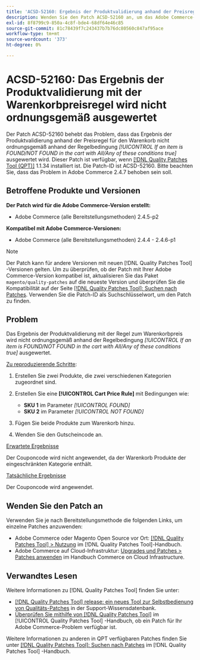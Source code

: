 ```yaml
---
title: 'ACSD-52160: Ergebnis der Produktvalidierung anhand der Preisregel für den Warenkorb'
description: Wenden Sie den Patch ACSD-52160 an, um das Adobe Commerce-Problem zu beheben, bei dem das Ergebnis der Produktvalidierung anhand der Preisregel für den Warenkorb nicht ordnungsgemäß anhand der Regelbedingung *[!UICONTROL If an item is FOUND/NOT FOUND in the cart with All/Any of these conditions true]* bewertet wird.
exl-id: 8f8799c9-850a-4c8f-bde4-68df64e46c85
source-git-commit: 81c78439f7c243437b7b76dc80560c847af95ace
workflow-type: tm+mt
source-wordcount: '373'
ht-degree: 0%

---
```


# ACSD-52160: Das Ergebnis der Produktvalidierung mit der Warenkorbpreisregel wird nicht ordnungsgemäß ausgewertet

Der Patch ACSD-52160 behebt das Problem, dass das Ergebnis der Produktvalidierung anhand der Preisregel für den Warenkorb nicht ordnungsgemäß anhand der Regelbedingung *[!UICONTROL If an item is FOUND/NOT FOUND in the cart with All/Any of these conditions true]* ausgewertet wird. Dieser Patch ist verfügbar, wenn [[!DNL Quality Patches Tool (QPT)]](https://experienceleague.adobe.com/en/docs/commerce-knowledge-base/kb/announcements/commerce-announcements/magento-quality-patches-released-new-tool-to-self-serve-quality-patches) 1.1.34 installiert ist. Die Patch-ID ist ACSD-52160. Bitte beachten Sie, dass das Problem in Adobe Commerce 2.4.7 behoben sein soll.

## Betroffene Produkte und Versionen

**Der Patch wird für die Adobe Commerce-Version erstellt:**

* Adobe Commerce (alle Bereitstellungsmethoden) 2.4.5-p2

**Kompatibel mit Adobe Commerce-Versionen:**

* Adobe Commerce (alle Bereitstellungsmethoden) 2.4.4 - 2.4.6-p1

>[!NOTE]
>
>Der Patch kann für andere Versionen mit neuen [!DNL Quality Patches Tool] -Versionen gelten. Um zu überprüfen, ob der Patch mit Ihrer Adobe Commerce-Version kompatibel ist, aktualisieren Sie das Paket `magento/quality-patches` auf die neueste Version und überprüfen Sie die Kompatibilität auf der Seite [[!DNL Quality Patches Tool]: Suchen nach Patches](https://experienceleague.adobe.com/tools/commerce-quality-patches/index.html). Verwenden Sie die Patch-ID als Suchschlüsselwort, um den Patch zu finden.

## Problem

Das Ergebnis der Produktvalidierung mit der Regel zum Warenkorbpreis wird nicht ordnungsgemäß anhand der Regelbedingung *[!UICONTROL If an item is FOUND/NOT FOUND in the cart with All/Any of these conditions true]* ausgewertet.

<u>Zu reproduzierende Schritte</u>:

1. Erstellen Sie zwei Produkte, die zwei verschiedenen Kategorien zugeordnet sind.
1. Erstellen Sie eine **[!UICONTROL Cart Price Rule]** mit Bedingungen wie:

   * **SKU 1** im Parameter *[!UICONTROL FOUND]*
   * **SKU 2** im Parameter *[!UICONTROL NOT FOUND]*

1. Fügen Sie beide Produkte zum Warenkorb hinzu.
1. Wenden Sie den Gutscheincode an.

<u>Erwartete Ergebnisse</u>

Der Couponcode wird nicht angewendet, da der Warenkorb Produkte der eingeschränkten Kategorie enthält.

<u>Tatsächliche Ergebnisse</u>

Der Couponcode wird angewendet.

## Wenden Sie den Patch an

Verwenden Sie je nach Bereitstellungsmethode die folgenden Links, um einzelne Patches anzuwenden:

* Adobe Commerce oder Magento Open Source vor Ort: [[!DNL Quality Patches Tool] > Nutzung](</help/tools/quality-patches-tool/usage.md>) im [!DNL Quality Patches Tool]-Handbuch.
* Adobe Commerce auf Cloud-Infrastruktur: [Upgrades und Patches > Patches anwenden](https://experienceleague.adobe.com/docs/commerce-cloud-service/user-guide/develop/upgrade/apply-patches.html) im Handbuch Commerce on Cloud Infrastructure.

## Verwandtes Lesen

Weitere Informationen zu [!DNL Quality Patches Tool] finden Sie unter:

* [[!DNL Quality Patches Tool] release: ein neues Tool zur Selbstbedienung von Qualitäts-Patches](https://experienceleague.adobe.com/en/docs/commerce-knowledge-base/kb/announcements/commerce-announcements/magento-quality-patches-released-new-tool-to-self-serve-quality-patches) in der Support-Wissensdatenbank.
* [Überprüfen Sie mithilfe von  [!DNL Quality Patches Tool]](/help/tools/quality-patches-tool/patches-available-in-qpt/check-patch-for-magento-issue-with-magento-quality-patches.md) im [!UICONTROL Quality Patches Tool] -Handbuch, ob ein Patch für Ihr Adobe Commerce-Problem verfügbar ist.


Weitere Informationen zu anderen in QPT verfügbaren Patches finden Sie unter [[!DNL Quality Patches Tool]: Suchen nach Patches](<https://experienceleague.adobe.com/tools/commerce-quality-patches/index.html>) im [!DNL Quality Patches Tool] -Handbuch.
